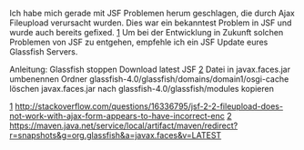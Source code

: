 Ich habe mich gerade mit JSF Problemen herum geschlagen, die durch Ajax
Fileupload verursacht wurden. Dies war ein bekanntest Problem in JSF und
wurde auch bereits gefixed. [1](1.md)
Um bei der Entwicklung in Zukunft solchen Problemen von JSF zu entgehen,
empfehle ich ein JSF Update eures Glassfish Servers.

Anleitung:
Glassfish stoppen
Download latest JSF [2](2.md)
Datei in javax.faces.jar umbenennen
Ordner glassfish-4.0/glassfish/domains/domain1/osgi-cache löschen
javax.faces.jar nach glassfish-4.0/glassfish/modules kopieren

[1](1.md)
http://stackoverflow.com/questions/16336795/jsf-2-2-fileupload-does-not-work-with-ajax-form-appears-to-have-incorrect-enc
[2](2.md)
https://maven.java.net/service/local/artifact/maven/redirect?r=snapshots&g=org.glassfish&a=javax.faces&v=LATEST